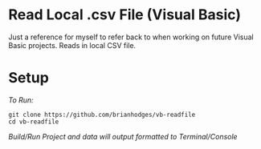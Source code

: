 # Read Local .csv File (Visual Basic)
Just a reference for myself to refer back to when working on future Visual Basic projects. Reads in local CSV file.

# Setup
*To Run:*
  ```
  git clone https://github.com/brianhodges/vb-readfile
  cd vb-readfile
  ```
*Build/Run Project and data will output formatted to Terminal/Console*
